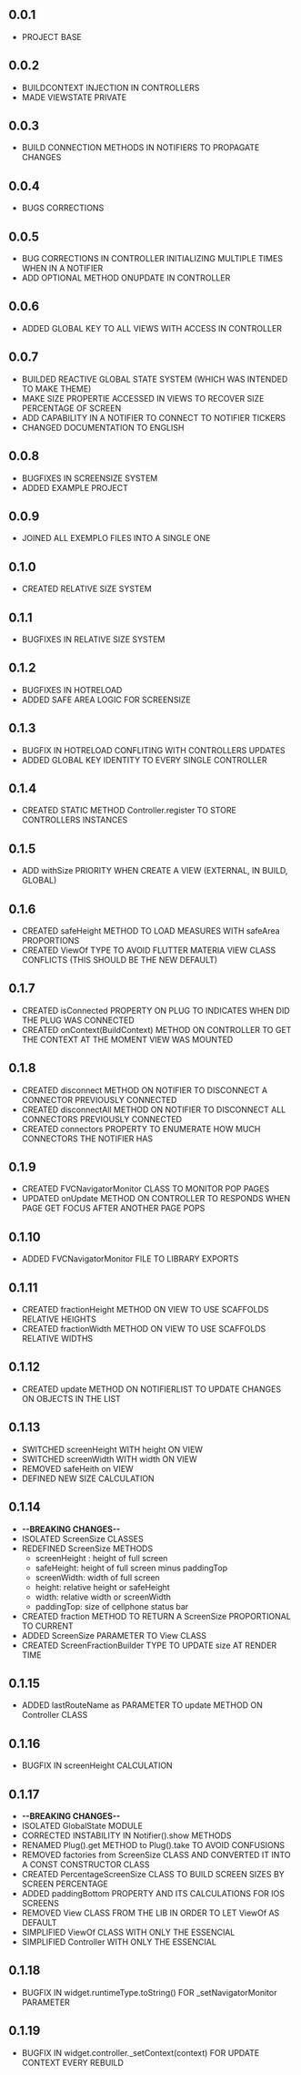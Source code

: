 ## 0.0.1

* PROJECT BASE

## 0.0.2

* BUILDCONTEXT INJECTION IN CONTROLLERS
* MADE VIEWSTATE PRIVATE

## 0.0.3

* BUILD CONNECTION METHODS IN NOTIFIERS TO PROPAGATE CHANGES

## 0.0.4

* BUGS CORRECTIONS

## 0.0.5

* BUG CORRECTIONS IN CONTROLLER INITIALIZING MULTIPLE TIMES WHEN IN A NOTIFIER
* ADD OPTIONAL METHOD ONUPDATE IN CONTROLLER

## 0.0.6

* ADDED GLOBAL KEY TO ALL VIEWS WITH ACCESS IN CONTROLLER
  
## 0.0.7

* BUILDED REACTIVE GLOBAL STATE SYSTEM (WHICH WAS INTENDED TO MAKE THEME)
* MAKE SIZE PROPERTIE ACCESSED IN VIEWS TO RECOVER SIZE PERCENTAGE OF SCREEN
* ADD CAPABILITY IN A NOTIFIER TO CONNECT TO NOTIFIER TICKERS
* CHANGED DOCUMENTATION TO ENGLISH

## 0.0.8

* BUGFIXES IN SCREENSIZE SYSTEM
* ADDED EXAMPLE PROJECT

## 0.0.9

* JOINED ALL EXEMPLO FILES INTO A SINGLE ONE

## 0.1.0

* CREATED RELATIVE SIZE SYSTEM 

## 0.1.1

* BUGFIXES IN RELATIVE SIZE SYSTEM

## 0.1.2

* BUGFIXES IN HOTRELOAD
* ADDED SAFE AREA LOGIC FOR SCREENSIZE

## 0.1.3

* BUGFIX IN HOTRELOAD CONFLITING WITH CONTROLLERS UPDATES
* ADDED GLOBAL KEY IDENTITY TO EVERY SINGLE CONTROLLER

## 0.1.4

* CREATED STATIC METHOD Controller.register TO STORE CONTROLLERS INSTANCES

## 0.1.5

* ADD withSize PRIORITY WHEN CREATE A VIEW (EXTERNAL, IN BUILD, GLOBAL)

## 0.1.6

* CREATED safeHeight METHOD TO LOAD MEASURES WITH safeArea PROPORTIONS
* CREATED ViewOf TYPE TO AVOID FLUTTER MATERIA VIEW CLASS CONFLICTS (THIS SHOULD BE THE NEW DEFAULT)

## 0.1.7

* CREATED isConnected PROPERTY ON PLUG TO INDICATES WHEN DID THE PLUG WAS CONNECTED
* CREATED onContext(BuildContext) METHOD ON CONTROLLER TO GET THE CONTEXT AT THE MOMENT VIEW WAS MOUNTED

## 0.1.8

* CREATED disconnect METHOD ON NOTIFIER TO DISCONNECT A CONNECTOR PREVIOUSLY CONNECTED
* CREATED disconnectAll METHOD ON NOTIFIER TO DISCONNECT ALL CONNECTORS PREVIOUSLY CONNECTED
* CREATED connectors PROPERTY TO ENUMERATE HOW MUCH CONNECTORS THE NOTIFIER HAS

## 0.1.9

* CREATED FVCNavigatorMonitor CLASS TO MONITOR POP PAGES
* UPDATED onUpdate METHOD ON CONTROLLER TO RESPONDS WHEN PAGE GET FOCUS AFTER ANOTHER PAGE POPS

## 0.1.10

* ADDED FVCNavigatorMonitor FILE TO LIBRARY EXPORTS

## 0.1.11

* CREATED fractionHeight METHOD ON VIEW TO USE SCAFFOLDS RELATIVE HEIGHTS
* CREATED fractionWidth METHOD ON VIEW TO USE SCAFFOLDS RELATIVE WIDTHS

## 0.1.12

* CREATED update METHOD ON NOTIFIERLIST TO UPDATE CHANGES ON OBJECTS IN THE LIST

## 0.1.13

* SWITCHED screenHeight WITH height ON VIEW
* SWITCHED screenWidth WITH width ON VIEW
* REMOVED safeHeith on VIEW
* DEFINED NEW SIZE CALCULATION

## 0.1.14 
* <b>--BREAKING CHANGES--</b>
* ISOLATED ScreenSize CLASSES
* REDEFINED ScreenSize METHODS
  * screenHeight : height of full screen
  * safeHeight: height of full screen minus paddingTop
  * screenWidth: width of full screen
  * height: relative height or safeHeight
  * width: relative width or screenWidth
  * paddingTop: size of cellphone status bar
* CREATED fraction METHOD TO RETURN A ScreenSize PROPORTIONAL TO CURRENT
* ADDED ScreenSize PARAMETER TO View CLASS
* CREATED ScreenFractionBuilder TYPE TO UPDATE size AT RENDER TIME

## 0.1.15
* ADDED lastRouteName as PARAMETER TO update METHOD ON Controller CLASS


## 0.1.16
* BUGFIX IN screenHeight CALCULATION


## 0.1.17 
* <b>--BREAKING CHANGES--</b>
* ISOLATED GlobalState MODULE
* CORRECTED INSTABILITY IN Notifier().show METHODS
* RENAMED Plug().get METHOD to Plug().take TO AVOID CONFUSIONS
* REMOVED factories from ScreenSize CLASS AND CONVERTED IT INTO A CONST CONSTRUCTOR CLASS
* CREATED PercentageScreenSize CLASS TO BUILD SCREEN SIZES BY SCREEN PERCENTAGE
* ADDED paddingBottom PROPERTY AND ITS CALCULATIONS FOR IOS SCREENS
* REMOVED View CLASS FROM THE LIB IN ORDER TO LET ViewOf AS DEFAULT
* SIMPLIFIED ViewOf CLASS WITH ONLY THE ESSENCIAL
* SIMPLIFIED Controller WITH ONLY THE ESSENCIAL

## 0.1.18
* BUGFIX IN widget.runtimeType.toString() FOR _setNavigatorMonitor PARAMETER

## 0.1.19
* BUGFIX IN widget.controller._setContext(context) FOR UPDATE CONTEXT EVERY REBUILD